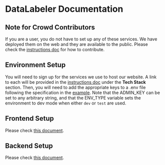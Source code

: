 # DataLabeler Documentation

## Note for Crowd Contributors

If you are a user, you do not have to set up any of these services. We have deployed them on the web and they are available to the public. Please check the [instructions doc](../README.md) for how to contribute.

## Environment Setup

You will need to sign up for the services we use to host our website. A link to each will be provided in the [instructions doc](../README.md) under the **Tech Stack** section. Then, you will need to add the appropriate keys to a .env file following the specification in the [example](../.env.example). Note that the ADMIN_KEY can be set to any arbitrary string, and that the ENV_TYPE variable sets the environment to dev mode when either `dev` or `test` are used.

## Frontend Setup
Please check [this document](../frontend/README.md).
## Backend Setup
Please check [this document](../src/README.md).